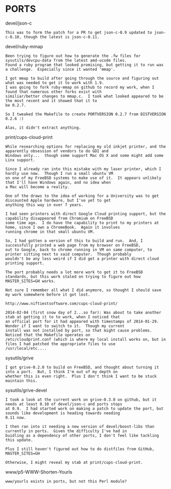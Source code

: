 PORTS
=====
devel/json-c

	This was to form the patch for a PR to get json-c-0.9 updated to json-c-0.10, though the latest is json-c-0.11.

devel/ruby-mmap

	Been trying to figure out how to generate the .fw files for sysutils/devcpu-data from the latest amd-ucode files.
	Found a ruby program that looked promising, but getting it to run was a challenge.  Especially since it wanted 'mmap'.

	I got mmap to build after going through the source and figuring out what was needed to get it to work with 1.9.
	I was going to fork ruby-mmap on github to record my work, when I found that numerous other forks exist with
	similiar/better changes to mmap.c.  I took what looked appeared to be the most recent and it showed that it to
	be 0.2.7.

	So I tweaked the Makefile to create PORTVERSION 0.2.7 from DISTVERSION 0.2.6 :)

	Alas, it didn't extract anything.

print/cups-cloud-print

	While researching options for replacing my old inkjet printer, and the apparently obsession of vendors to do GDI and
	Windows only...  though some support Mac OS X and some might add some Linx support.

	Since I already ran into this mistake with my laser printer, which I hardly use now.  Though I run a small ubuntu VM
	on one of my FreeBSD systems to make use of it.  It appears unlikely that I'll have Windows again, and no idea when
	a Mac will become a reality.

	One of the draws to the idea of working for a University was to get discounted Apple hardware, but I've yet to get
	anything this way in over 7 years.

	I had seen printers with direct Google Cloud printing support, but the capability disappeared from Chromium on FreeBSD
	some time ago.  I do have the capability to print to my printers at home, since I own a ChromeBook.  Again it involves
	running chrome in that small ubuntu VM.

	So, I had gotten a version of this to build and run.  And, I successfully printed a web page from my browser on FreeBSD,
	out to Google, back to chrome running in VM on same computer, to printer sitting next to said computer.  Though probably
	wouldn't be any less weird if I did get a printer with direct cloud printing support.

	The port probably needs a lot more work to get it to FreeBSD standards, but this work staled on trying to figure out how
	MASTER_SITES=GH works.

	Not sure I remember all what I did anymore, so thought I should save my work somewhere before it got lost.
	
	http://www.niftiestsoftware.com/cups-cloud-print/

	2014-02-04 (first snow day of 2...so far): Was about to take another stab at getting it to to work, when I noticed that
	an official port for it had appeared with timestamps of 2014-01-29.  Wonder if I want to switch to it.  Though my current
	install was not installed by port, so that might cause problems.  Noticed that the Makefile operates on
	/etc/cloudprint.conf (which is where my local install works on, but in files I had patched the appropriate files to use
	/usr/local/etc....

sysutils/grive

	I got grive-0.2.0 to build on FreeBSD, and thought about turning it into a port.  But, I think I'm out of my depth on
	whether this is even right.  Plus I don't think I want to be stuck maintain this.

sysutils/grive-devel

	I took a look at the current work on grive-0.3.0 on github, but it needs at least 0.10 of devel/json-c and ports stops
	at 0.9.  I had started work on making a patch to update the port, but sounds like development is heading towards needing
	0.11 now.

	I then ran into it needing a new version of devel/boost-libs than currently in ports.  Given the difficulty I've had in
	buidling as a dependency of other ports, I don't feel like tackling this update.

	Plus I still haven't figured out how to do distfiles from GitHub, MASTER_SITES=GH

	Otherwise, I might reveal my stab at print/cups-cloud-print.

www/p5-WWW-Shorten-Yourls

	www/yourls exists in ports, but not this Perl module?
